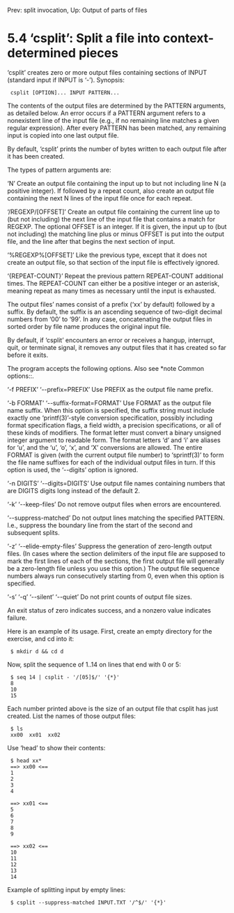 Prev: split invocation,  Up: Output of parts of files

5.4 ‘csplit’: Split a file into context-determined pieces
=========================================================

‘csplit’ creates zero or more output files containing sections of INPUT
(standard input if INPUT is ‘-’).  Synopsis:

     csplit [OPTION]... INPUT PATTERN...

   The contents of the output files are determined by the PATTERN
arguments, as detailed below.  An error occurs if a PATTERN argument
refers to a nonexistent line of the input file (e.g., if no remaining
line matches a given regular expression).  After every PATTERN has been
matched, any remaining input is copied into one last output file.

   By default, ‘csplit’ prints the number of bytes written to each
output file after it has been created.

   The types of pattern arguments are:

‘N’
     Create an output file containing the input up to but not including
     line N (a positive integer).  If followed by a repeat count, also
     create an output file containing the next N lines of the input file
     once for each repeat.

‘/REGEXP/[OFFSET]’
     Create an output file containing the current line up to (but not
     including) the next line of the input file that contains a match
     for REGEXP.  The optional OFFSET is an integer.  If it is given,
     the input up to (but not including) the matching line plus or minus
     OFFSET is put into the output file, and the line after that begins
     the next section of input.

‘%REGEXP%[OFFSET]’
     Like the previous type, except that it does not create an output
     file, so that section of the input file is effectively ignored.

‘{REPEAT-COUNT}’
     Repeat the previous pattern REPEAT-COUNT additional times.  The
     REPEAT-COUNT can either be a positive integer or an asterisk,
     meaning repeat as many times as necessary until the input is
     exhausted.

   The output files’ names consist of a prefix (‘xx’ by default)
followed by a suffix.  By default, the suffix is an ascending sequence
of two-digit decimal numbers from ‘00’ to ‘99’.  In any case,
concatenating the output files in sorted order by file name produces the
original input file.

   By default, if ‘csplit’ encounters an error or receives a hangup,
interrupt, quit, or terminate signal, it removes any output files that
it has created so far before it exits.

   The program accepts the following options.  Also see *note Common
options::.

‘-f PREFIX’
‘--prefix=PREFIX’
     Use PREFIX as the output file name prefix.

‘-b FORMAT’
‘--suffix-format=FORMAT’
     Use FORMAT as the output file name suffix.  When this option is
     specified, the suffix string must include exactly one
     ‘printf(3)’-style conversion specification, possibly including
     format specification flags, a field width, a precision
     specifications, or all of these kinds of modifiers.  The format
     letter must convert a binary unsigned integer argument to readable
     form.  The format letters ‘d’ and ‘i’ are aliases for ‘u’, and the
     ‘u’, ‘o’, ‘x’, and ‘X’ conversions are allowed.  The entire FORMAT
     is given (with the current output file number) to ‘sprintf(3)’ to
     form the file name suffixes for each of the individual output files
     in turn.  If this option is used, the ‘--digits’ option is ignored.

‘-n DIGITS’
‘--digits=DIGITS’
     Use output file names containing numbers that are DIGITS digits
     long instead of the default 2.

‘-k’
‘--keep-files’
     Do not remove output files when errors are encountered.

‘--suppress-matched’
     Do not output lines matching the specified PATTERN.  I.e., suppress
     the boundary line from the start of the second and subsequent
     splits.

‘-z’
‘--elide-empty-files’
     Suppress the generation of zero-length output files.  (In cases
     where the section delimiters of the input file are supposed to mark
     the first lines of each of the sections, the first output file will
     generally be a zero-length file unless you use this option.)  The
     output file sequence numbers always run consecutively starting from
     0, even when this option is specified.

‘-s’
‘-q’
‘--silent’
‘--quiet’
     Do not print counts of output file sizes.

   An exit status of zero indicates success, and a nonzero value
indicates failure.

   Here is an example of its usage.  First, create an empty directory
for the exercise, and cd into it:

     $ mkdir d && cd d

   Now, split the sequence of 1..14 on lines that end with 0 or 5:

     $ seq 14 | csplit - '/[05]$/' '{*}'
     8
     10
     15

   Each number printed above is the size of an output file that csplit
has just created.  List the names of those output files:

     $ ls
     xx00  xx01  xx02

   Use ‘head’ to show their contents:

     $ head xx*
     ==> xx00 <==
     1
     2
     3
     4

     ==> xx01 <==
     5
     6
     7
     8
     9

     ==> xx02 <==
     10
     11
     12
     13
     14

   Example of splitting input by empty lines:

     $ csplit --suppress-matched INPUT.TXT '/^$/' '{*}'

